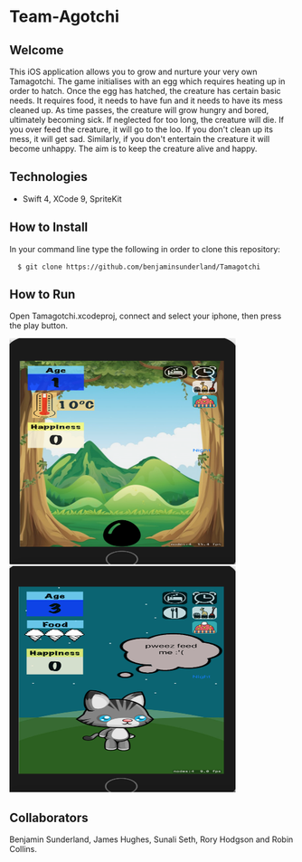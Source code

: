 # Team-Agotchi

Welcome
-----
This iOS application allows you to grow and nurture your very own Tamagotchi. The game initialises with an egg which requires heating up in order to hatch. Once the egg has hatched, the creature has certain basic needs. It requires food, it needs to have fun and it needs to have its mess cleaned up. As time passes, the creature will grow hungry and bored, ultimately becoming sick. If neglected for too long, the creature will die. If you over feed the creature, it will go to the loo. If you don't clean up its mess, it will get sad. Similarly, if you don't entertain the creature it will become unhappy. The aim is to keep the creature alive and happy.

Technologies
-----
- Swift 4, XCode 9, SpriteKit

How to Install
-----
In your command line type the following in order to clone this repository:
````
  $ git clone https://github.com/benjaminsunderland/Tamagotchi
````

How to Run
-----
Open Tamagotchi.xcodeproj, connect and select your iphone, then press the play button.

<img src="./Tamagotchi/Assets/egg.png" width="400" height="400"/>
<img src="./Tamagotchi/Assets/cat.png" width="400" height="400"/>


Collaborators
----
Benjamin Sunderland, James Hughes, Sunali Seth, Rory Hodgson and Robin Collins.

